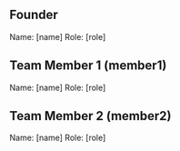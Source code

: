 ## Founder

Name: [name]
Role: [role]

## Team Member 1 (member1)

Name: [name]
Role: [role]

## Team Member 2 (member2)

Name: [name]
Role: [role]
